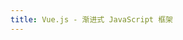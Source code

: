 ```yaml
---
title: Vue.js - 渐进式 JavaScript 框架
---
```


<script setup>
import Home from '.vitepress/components/Home.vue'
</script>
<Home/>

<style>
    
</style>